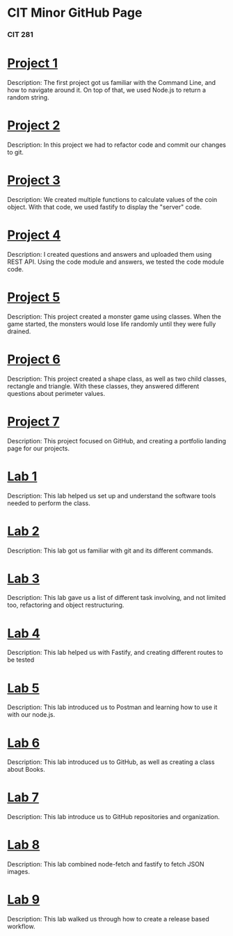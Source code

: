 # CIT Minor GitHub Page
### CIT 281

# [Project 1](https://uo-cit-bradyr57.github.io/cit281-p1)
Description:
The first project got us familiar with the Command Line, and how to navigate around it. On top of that, we used Node.js to return a random string. 
# [Project 2](https://uo-cit-bradyr57.github.io/cit281-p2/)
Description:
In this project we had to refactor code and commit our changes to git. 
# [Project 3](https://uo-cit-bradyr57.github.io/cit281-p3/)
Description:
We created multiple functions to calculate values of the coin object. With that code, we used fastify to display the "server" code.
# [Project 4](https://uo-cit-bradyr57.github.io/cit281-p4/)
Description:
I created questions and answers and uploaded them using REST API. Using the code module and answers, we tested the code module code. 
# [Project 5](https://uo-cit-bradyr57.github.io/cit281-p5/)
Description:
This project created a monster game using classes. When the game started, the monsters would lose life randomly until they were fully drained. 
# [Project 6](https://uo-cit-bradyr57.github.io/cit281-p6/)
Description:
This project created a shape class, as well as two child classes, rectangle and triangle. With these classes, they answered different questions about perimeter values. 
# [Project 7](https://uo-cit-bradyr57.github.io/cit281-p7/)
Description:
This project focused on GitHub, and creating a portfolio landing page for our projects.

# [Lab 1](https://uo-cit-bradyr57.github.io/cit281-lab1/)
Description:
This lab helped us set up and understand the software tools needed to perform the class. 
# [Lab 2](https://uo-cit-bradyr57.github.io/cit281-lab2/)
Description:
This lab got us familiar with git and its different commands. 
# [Lab 3](https://uo-cit-bradyr57.github.io/cit281-lab3/)
Description:
This lab gave us a list of different task involving, and not limited too, refactoring and object restructuring. 
# [Lab 4](https://uo-cit-bradyr57.github.io/cit281-lab4/)
Description:
This lab helped us with Fastify, and creating different routes to be tested
# [Lab 5](https://uo-cit-bradyr57.github.io/cit281-lab5/)
Description:
This lab introduced us to Postman and learning how to use it with our node.js.
# [Lab 6](https://uo-cit-bradyr57.github.io/cit281-lab6/)
Description:
This lab introduced us to GitHub, as well as creating a class about Books.
# [Lab 7](https://uo-cit-bradyr57.github.io/cit281-lab7/)
Description:
This lab introduce us to GitHub repositories and organization.
# [Lab 8](https://uo-cit-bradyr57.github.io/cit281-lab8/)
Description:
This lab combined node-fetch and fastify to fetch JSON images. 
# [Lab 9](https://uo-cit-bradyr57.github.io/cit281-lab9/)
Description:
This lab walked us through how to create a release based workflow.

